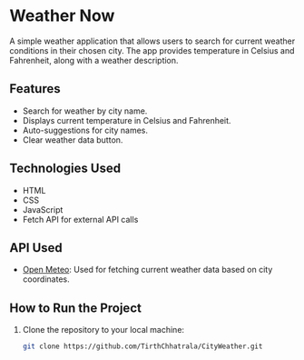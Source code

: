 # Weather Now

A simple weather application that allows users to search for current weather conditions in their chosen city. The app provides temperature in Celsius and Fahrenheit, along with a weather description.

## Features

- Search for weather by city name.
- Displays current temperature in Celsius and Fahrenheit.
- Auto-suggestions for city names.
- Clear weather data button.

## Technologies Used

- HTML
- CSS
- JavaScript
- Fetch API for external API calls

## API Used

- [Open Meteo](https://api.open-meteo.com): Used for fetching current weather data based on city coordinates.

## How to Run the Project

1. Clone the repository to your local machine:
   ```bash
   git clone https://github.com/TirthChhatrala/CityWeather.git
